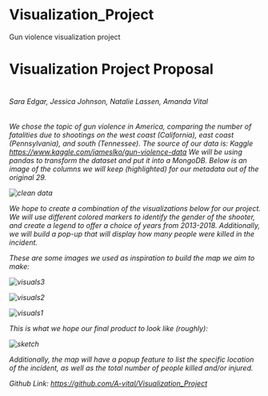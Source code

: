 # Visualization_Project
Gun violence visualization project

<h1>Visualization Project Proposal<h1>

<h6>Sara Edgar, Jessica Johnson, Natalie Lassen, Amanda Vital<h6>


We chose the topic of gun violence in America, comparing the number of fatalities due to shootings on the west coast (California), east coast (Pennsylvania), and south (Tennessee). 
The source of our data is:
Kaggle https://www.kaggle.com/jameslko/gun-violence-data
We will be using pandas to transform the dataset and put it into a MongoDB. Below is an image of the columns we will keep (highlighted) for our metadata out of the original 29. 


![clean data](https://user-images.githubusercontent.com/71558024/106074052-34817080-60d9-11eb-8bf6-4d45750f96bf.png)


We hope to create a combination of the visualizations below for our project. We will use different colored markers to identify the gender of the shooter, and create a legend to offer a choice of years from 2013-2018. Additionally, we will build a pop-up that will display how many people were killed in the incident.
 
 
These are some images we used as inspiration to build the map we aim to make:

![visuals3](https://user-images.githubusercontent.com/71558024/106074116-4c58f480-60d9-11eb-83b2-1073d89ba58f.png)

![visuals2](https://user-images.githubusercontent.com/71558024/106074119-4e22b800-60d9-11eb-8713-a5bb6276367a.png)

![visuals1](https://user-images.githubusercontent.com/71558024/106074124-4fec7b80-60d9-11eb-9c41-317456fb440f.png)

 
This is what we hope our final product to look like (roughly):

![sketch](https://user-images.githubusercontent.com/71558024/106074231-77dbdf00-60d9-11eb-81e5-b6140ffbc29d.png)


Additionally, the map will have a popup feature to list the specific location of the incident, as well as the total number of people killed and/or injured.

Github Link:
https://github.com/A-vital/Visualization_Project

